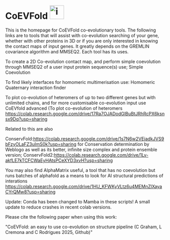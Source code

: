 # CoEVFold <img width="45" height="43" alt="image" src="https://github.com/user-attachments/assets/fd3b848c-4565-4347-b881-813c0e27ae09" />


This is the homepage for CoEVFold co-evolutionary tools. The following links are to tools that will assist with co-evolution searching of your gene, whether with other proteins in 3D or if you are only interested in knowing the contact maps of input genes. It greatly depends on the GREMLIN covariance algorithm and MMSEQ2. Each tool has its uses.

To create a 2D Co-evolution contact map, and perform simple coevolution through MMSEQ2 of a user input protein sequence(s) use; Simple Coevolution

To find likely interfaces for homomeric multimerisation use: Homomeric Quaternary interaction finder

To plot co-evolution of heteromers of up to two different genes but with unlimited chains, and for more customisable co-evolution input use CoEVfold advanced (To plot co-evolution of heteromers https://colab.research.google.com/drive/17Ra7OJADodGlBuBtJRhRcPX6ksnsx9Dq?usp=sharing

Related to this are also

ConservFold:https://colab.research.google.com/drive/1s7N6w2VEjadkJVS9bFzyOLaFZ3uImS0k?usp=sharing for Conservation determination by Weblogo as well as its better, infinite size complex and protein ensemble version; ConservFold2:https://colab.research.google.com/drive/1Lv-akfLE7kTCFCWaEyHAtsPCeXYD3xvH?usp=sharing

You may also find AlphaMatrix useful, a tool that has no coevolution but runs batches of alphafold as a means to look for AI structural predictions of interations https://colab.research.google.com/drive/1HU_KFWKyVLtz6u4MEMnZlXayaCYrQMw8?usp=sharing

Update: Conda has been changed to Mamba in these scripts! A small update to reduce crashes in recent colab versions.

Please cite the following paper when using this work:

"CoEVFold: an easy to use co-evolution on structure pipeline (C Graham, L Cremona and C Rodrigues 2025, Github)"
